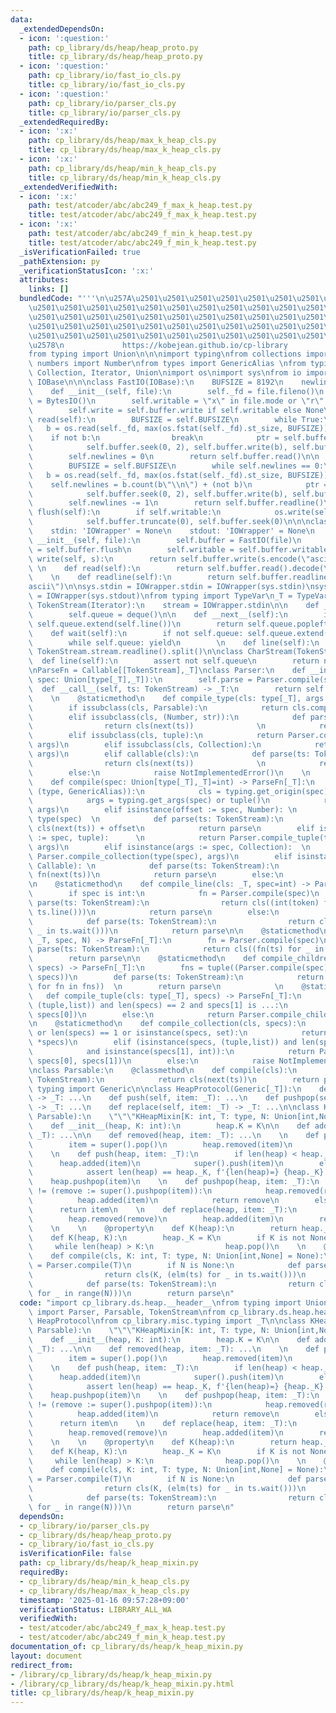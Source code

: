 ```yaml
---
data:
  _extendedDependsOn:
  - icon: ':question:'
    path: cp_library/ds/heap/heap_proto.py
    title: cp_library/ds/heap/heap_proto.py
  - icon: ':question:'
    path: cp_library/io/fast_io_cls.py
    title: cp_library/io/fast_io_cls.py
  - icon: ':question:'
    path: cp_library/io/parser_cls.py
    title: cp_library/io/parser_cls.py
  _extendedRequiredBy:
  - icon: ':x:'
    path: cp_library/ds/heap/max_k_heap_cls.py
    title: cp_library/ds/heap/max_k_heap_cls.py
  - icon: ':x:'
    path: cp_library/ds/heap/min_k_heap_cls.py
    title: cp_library/ds/heap/min_k_heap_cls.py
  _extendedVerifiedWith:
  - icon: ':x:'
    path: test/atcoder/abc/abc249_f_max_k_heap.test.py
    title: test/atcoder/abc/abc249_f_max_k_heap.test.py
  - icon: ':x:'
    path: test/atcoder/abc/abc249_f_min_k_heap.test.py
    title: test/atcoder/abc/abc249_f_min_k_heap.test.py
  _isVerificationFailed: true
  _pathExtension: py
  _verificationStatusIcon: ':x:'
  attributes:
    links: []
  bundledCode: "'''\n\u257A\u2501\u2501\u2501\u2501\u2501\u2501\u2501\u2501\u2501\u2501\
    \u2501\u2501\u2501\u2501\u2501\u2501\u2501\u2501\u2501\u2501\u2501\u2501\u2501\
    \u2501\u2501\u2501\u2501\u2501\u2501\u2501\u2501\u2501\u2501\u2501\u2501\u2501\
    \u2501\u2501\u2501\u2501\u2501\u2501\u2501\u2501\u2501\u2501\u2501\u2501\u2501\
    \u2501\u2501\u2501\u2501\u2501\u2501\u2501\u2501\u2501\u2501\u2501\u2501\u2501\
    \u2578\n             https://kobejean.github.io/cp-library               \n'''\n\
    from typing import Union\n\n\nimport typing\nfrom collections import deque\nfrom\
    \ numbers import Number\nfrom types import GenericAlias \nfrom typing import Callable,\
    \ Collection, Iterator, Union\nimport os\nimport sys\nfrom io import BytesIO,\
    \ IOBase\n\n\nclass FastIO(IOBase):\n    BUFSIZE = 8192\n    newlines = 0\n\n\
    \    def __init__(self, file):\n        self._fd = file.fileno()\n        self.buffer\
    \ = BytesIO()\n        self.writable = \"x\" in file.mode or \"r\" not in file.mode\n\
    \        self.write = self.buffer.write if self.writable else None\n\n    def\
    \ read(self):\n        BUFSIZE = self.BUFSIZE\n        while True:\n         \
    \   b = os.read(self._fd, max(os.fstat(self._fd).st_size, BUFSIZE))\n        \
    \    if not b:\n                break\n            ptr = self.buffer.tell()\n\
    \            self.buffer.seek(0, 2), self.buffer.write(b), self.buffer.seek(ptr)\n\
    \        self.newlines = 0\n        return self.buffer.read()\n\n    def readline(self):\n\
    \        BUFSIZE = self.BUFSIZE\n        while self.newlines == 0:\n         \
    \   b = os.read(self._fd, max(os.fstat(self._fd).st_size, BUFSIZE))\n        \
    \    self.newlines = b.count(b\"\\n\") + (not b)\n            ptr = self.buffer.tell()\n\
    \            self.buffer.seek(0, 2), self.buffer.write(b), self.buffer.seek(ptr)\n\
    \        self.newlines -= 1\n        return self.buffer.readline()\n\n    def\
    \ flush(self):\n        if self.writable:\n            os.write(self._fd, self.buffer.getvalue())\n\
    \            self.buffer.truncate(0), self.buffer.seek(0)\n\n\nclass IOWrapper(IOBase):\n\
    \    stdin: 'IOWrapper' = None\n    stdout: 'IOWrapper' = None\n    \n    def\
    \ __init__(self, file):\n        self.buffer = FastIO(file)\n        self.flush\
    \ = self.buffer.flush\n        self.writable = self.buffer.writable\n\n    def\
    \ write(self, s):\n        return self.buffer.write(s.encode(\"ascii\"))\n   \
    \ \n    def read(self):\n        return self.buffer.read().decode(\"ascii\")\n\
    \    \n    def readline(self):\n        return self.buffer.readline().decode(\"\
    ascii\")\n\nsys.stdin = IOWrapper.stdin = IOWrapper(sys.stdin)\nsys.stdout = IOWrapper.stdout\
    \ = IOWrapper(sys.stdout)\nfrom typing import TypeVar\n_T = TypeVar('T')\n\nclass\
    \ TokenStream(Iterator):\n    stream = IOWrapper.stdin\n\n    def __init__(self):\n\
    \        self.queue = deque()\n\n    def __next__(self):\n        if not self.queue:\
    \ self.queue.extend(self.line())\n        return self.queue.popleft()\n    \n\
    \    def wait(self):\n        if not self.queue: self.queue.extend(self.line())\n\
    \        while self.queue: yield\n        \n    def line(self):\n        return\
    \ TokenStream.stream.readline().split()\n\nclass CharStream(TokenStream):\n  \
    \  def line(self):\n        assert not self.queue\n        return next(TokenStream.stream).rstrip()\n\
    \nParseFn = Callable[[TokenStream],_T]\nclass Parser:\n    def __init__(self,\
    \ spec: Union[type[_T],_T]):\n        self.parse = Parser.compile(spec)\n\n  \
    \  def __call__(self, ts: TokenStream) -> _T:\n        return self.parse(ts)\n\
    \    \n    @staticmethod\n    def compile_type(cls: type[_T], args = ()) -> _T:\n\
    \        if issubclass(cls, Parsable):\n            return cls.compile(*args)\n\
    \        elif issubclass(cls, (Number, str)):\n            def parse(ts: TokenStream):\n\
    \                return cls(next(ts))              \n            return parse\n\
    \        elif issubclass(cls, tuple):\n            return Parser.compile_tuple(cls,\
    \ args)\n        elif issubclass(cls, Collection):\n            return Parser.compile_collection(cls,\
    \ args)\n        elif callable(cls):\n            def parse(ts: TokenStream):\n\
    \                return cls(next(ts))              \n            return parse\n\
    \        else:\n            raise NotImplementedError()\n    \n    @staticmethod\n\
    \    def compile(spec: Union[type[_T],_T]=int) -> ParseFn[_T]:\n        if isinstance(spec,\
    \ (type, GenericAlias)):\n            cls = typing.get_origin(spec) or spec\n\
    \            args = typing.get_args(spec) or tuple()\n            return Parser.compile_type(cls,\
    \ args)\n        elif isinstance(offset := spec, Number): \n            cls =\
    \ type(spec)  \n            def parse(ts: TokenStream):\n                return\
    \ cls(next(ts)) + offset\n            return parse\n        elif isinstance(args\
    \ := spec, tuple):      \n            return Parser.compile_tuple(type(spec),\
    \ args)\n        elif isinstance(args := spec, Collection):  \n            return\
    \ Parser.compile_collection(type(spec), args)\n        elif isinstance(fn := spec,\
    \ Callable): \n            def parse(ts: TokenStream):\n                return\
    \ fn(next(ts))\n            return parse\n        else:\n            raise NotImplementedError()\n\
    \n    @staticmethod\n    def compile_line(cls: _T, spec=int) -> ParseFn[_T]:\n\
    \        if spec is int:\n            fn = Parser.compile(spec)\n            def\
    \ parse(ts: TokenStream):\n                return cls((int(token) for token in\
    \ ts.line()))\n            return parse\n        else:\n            fn = Parser.compile(spec)\n\
    \            def parse(ts: TokenStream):\n                return cls((fn(ts) for\
    \ _ in ts.wait()))\n            return parse\n\n    @staticmethod\n    def compile_repeat(cls:\
    \ _T, spec, N) -> ParseFn[_T]:\n        fn = Parser.compile(spec)\n        def\
    \ parse(ts: TokenStream):\n            return cls((fn(ts) for _ in range(N)))\n\
    \        return parse\n\n    @staticmethod\n    def compile_children(cls: _T,\
    \ specs) -> ParseFn[_T]:\n        fns = tuple((Parser.compile(spec) for spec in\
    \ specs))\n        def parse(ts: TokenStream):\n            return cls((fn(ts)\
    \ for fn in fns))  \n        return parse\n            \n    @staticmethod\n \
    \   def compile_tuple(cls: type[_T], specs) -> ParseFn[_T]:\n        if isinstance(specs,\
    \ (tuple,list)) and len(specs) == 2 and specs[1] is ...:\n            return Parser.compile_line(cls,\
    \ specs[0])\n        else:\n            return Parser.compile_children(cls, specs)\n\
    \n    @staticmethod\n    def compile_collection(cls, specs):\n        if not specs\
    \ or len(specs) == 1 or isinstance(specs, set):\n            return Parser.compile_line(cls,\
    \ *specs)\n        elif (isinstance(specs, (tuple,list)) and len(specs) == 2 \n\
    \            and isinstance(specs[1], int)):\n            return Parser.compile_repeat(cls,\
    \ specs[0], specs[1])\n        else:\n            raise NotImplementedError()\n\
    \nclass Parsable:\n    @classmethod\n    def compile(cls):\n        def parser(ts:\
    \ TokenStream):\n            return cls(next(ts))\n        return parser\nfrom\
    \ typing import Generic\n\nclass HeapProtocol(Generic[_T]):\n    def pop(self)\
    \ -> _T: ...\n    def push(self, item: _T): ...\n    def pushpop(self, item: _T)\
    \ -> _T: ...\n    def replace(self, item: _T) -> _T: ...\n\nclass KHeapMixin(HeapProtocol[_T],\
    \ Parsable):\n    \"\"\"KHeapMixin[K: int, T: type, N: Union[int,None]]\"\"\"\n\
    \    def __init__(heap, K: int):\n        heap.K = K\n\n    def added(heap, item:\
    \ _T): ...\n\n    def removed(heap, item: _T): ...\n    \n    def pop(heap):\n\
    \        item = super().pop()\n        heap.removed(item)\n        return item\n\
    \    \n    def push(heap, item: _T):\n        if len(heap) < heap._K:\n      \
    \      heap.added(item)\n            super().push(item)\n        elif heap._K:\n\
    \            assert len(heap) == heap._K, f'{len(heap)=} {heap._K}'\n        \
    \    heap.pushpop(item)\n    \n    def pushpop(heap, item: _T):\n        if item\
    \ != (remove := super().pushpop(item)):\n            heap.removed(remove)\n  \
    \          heap.added(item)\n            return remove\n        else:\n      \
    \      return item\n    \n    def replace(heap, item: _T):\n        remove = super().replace(item)\n\
    \        heap.removed(remove)\n        heap.added(item)\n        return remove\n\
    \    \n    \n    @property\n    def K(heap):\n        return heap._K\n\n    @K.setter\n\
    \    def K(heap, K):\n        heap._K = K\n        if K is not None:\n       \
    \     while len(heap) > K:\n                heap.pop()\n    \n    @classmethod\n\
    \    def compile(cls, K: int, T: type, N: Union[int,None] = None):\n        elm\
    \ = Parser.compile(T)\n        if N is None:\n            def parse(ts: TokenStream):\n\
    \                return cls(K, (elm(ts) for _ in ts.wait()))\n        else:\n\
    \            def parse(ts: TokenStream):\n                return cls(K, (elm(ts)\
    \ for _ in range(N)))\n        return parse\n"
  code: "import cp_library.ds.heap.__header__\nfrom typing import Union\n\nfrom cp_library.io.parser_cls\
    \ import Parser, Parsable, TokenStream\nfrom cp_library.ds.heap.heap_proto import\
    \ HeapProtocol\nfrom cp_library.misc.typing import _T\n\nclass KHeapMixin(HeapProtocol[_T],\
    \ Parsable):\n    \"\"\"KHeapMixin[K: int, T: type, N: Union[int,None]]\"\"\"\n\
    \    def __init__(heap, K: int):\n        heap.K = K\n\n    def added(heap, item:\
    \ _T): ...\n\n    def removed(heap, item: _T): ...\n    \n    def pop(heap):\n\
    \        item = super().pop()\n        heap.removed(item)\n        return item\n\
    \    \n    def push(heap, item: _T):\n        if len(heap) < heap._K:\n      \
    \      heap.added(item)\n            super().push(item)\n        elif heap._K:\n\
    \            assert len(heap) == heap._K, f'{len(heap)=} {heap._K}'\n        \
    \    heap.pushpop(item)\n    \n    def pushpop(heap, item: _T):\n        if item\
    \ != (remove := super().pushpop(item)):\n            heap.removed(remove)\n  \
    \          heap.added(item)\n            return remove\n        else:\n      \
    \      return item\n    \n    def replace(heap, item: _T):\n        remove = super().replace(item)\n\
    \        heap.removed(remove)\n        heap.added(item)\n        return remove\n\
    \    \n    \n    @property\n    def K(heap):\n        return heap._K\n\n    @K.setter\n\
    \    def K(heap, K):\n        heap._K = K\n        if K is not None:\n       \
    \     while len(heap) > K:\n                heap.pop()\n    \n    @classmethod\n\
    \    def compile(cls, K: int, T: type, N: Union[int,None] = None):\n        elm\
    \ = Parser.compile(T)\n        if N is None:\n            def parse(ts: TokenStream):\n\
    \                return cls(K, (elm(ts) for _ in ts.wait()))\n        else:\n\
    \            def parse(ts: TokenStream):\n                return cls(K, (elm(ts)\
    \ for _ in range(N)))\n        return parse\n"
  dependsOn:
  - cp_library/io/parser_cls.py
  - cp_library/ds/heap/heap_proto.py
  - cp_library/io/fast_io_cls.py
  isVerificationFile: false
  path: cp_library/ds/heap/k_heap_mixin.py
  requiredBy:
  - cp_library/ds/heap/min_k_heap_cls.py
  - cp_library/ds/heap/max_k_heap_cls.py
  timestamp: '2025-01-16 09:57:28+09:00'
  verificationStatus: LIBRARY_ALL_WA
  verifiedWith:
  - test/atcoder/abc/abc249_f_max_k_heap.test.py
  - test/atcoder/abc/abc249_f_min_k_heap.test.py
documentation_of: cp_library/ds/heap/k_heap_mixin.py
layout: document
redirect_from:
- /library/cp_library/ds/heap/k_heap_mixin.py
- /library/cp_library/ds/heap/k_heap_mixin.py.html
title: cp_library/ds/heap/k_heap_mixin.py
---
```

